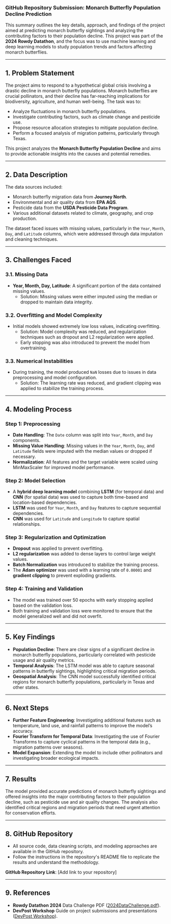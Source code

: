 ### GitHub Repository Submission: Monarch Butterfly Population Decline Prediction

This summary outlines the key details, approach, and findings of the project aimed at predicting monarch butterfly sightings and analyzing the contributing factors to their population decline. This project was part of the **2024 Rowdy Datathon**, and the focus was to use machine learning and deep learning models to study population trends and factors affecting monarch butterflies.

---

## 1. **Problem Statement**
The project aims to respond to a hypothetical global crisis involving a drastic decline in monarch butterfly populations. Monarch butterflies are crucial pollinators, and their decline has far-reaching implications for biodiversity, agriculture, and human well-being. The task was to:
- Analyze fluctuations in monarch butterfly populations.
- Investigate contributing factors, such as climate change and pesticide use.
- Propose resource allocation strategies to mitigate population decline.
- Perform a focused analysis of migration patterns, particularly through Texas.

This project analyzes the **Monarch Butterfly Population Decline** and aims to provide actionable insights into the causes and potential remedies.

---

## 2. **Data Description**
The data sources included:
- Monarch butterfly migration data from **Journey North**.
- Environmental and air quality data from **EPA AQS**.
- Pesticide data from the **USDA Pesticide Data Program**.
- Various additional datasets related to climate, geography, and crop production.

The dataset faced issues with missing values, particularly in the `Year`, `Month`, `Day`, and `Latitude` columns, which were addressed through data imputation and cleaning techniques.

---

## 3. **Challenges Faced**
### 3.1. Missing Data
- **Year, Month, Day, Latitude**: A significant portion of the data contained missing values.
  - Solution: Missing values were either imputed using the median or dropped to maintain data integrity.
  
### 3.2. Overfitting and Model Complexity
- Initial models showed extremely low loss values, indicating overfitting.
  - Solution: Model complexity was reduced, and regularization techniques such as dropout and L2 regularization were applied.
  - Early stopping was also introduced to prevent the model from overtraining.

### 3.3. Numerical Instabilities
- During training, the model produced `NaN` losses due to issues in data preprocessing and model configuration.
  - Solution: The learning rate was reduced, and gradient clipping was applied to stabilize the training process.

---

## 4. **Modeling Process**

### Step 1: **Preprocessing**
- **Date Handling**: The `Date` column was split into `Year`, `Month`, and `Day` components.
- **Missing Value Handling**: Missing values in the `Year`, `Month`, `Day`, and `Latitude` fields were imputed with the median values or dropped if necessary.
- **Normalization**: All features and the target variable were scaled using MinMaxScaler for improved model performance.

### Step 2: **Model Selection**
- A **hybrid deep learning model** combining **LSTM** (for temporal data) and **CNN** (for spatial data) was used to capture both time-based and location-based dependencies.
- **LSTM** was used for `Year`, `Month`, and `Day` features to capture sequential dependencies.
- **CNN** was used for `Latitude` and `Longitude` to capture spatial relationships.

### Step 3: **Regularization and Optimization**
- **Dropout** was applied to prevent overfitting.
- **L2 regularization** was added to dense layers to control large weight values.
- **Batch Normalization** was introduced to stabilize the training process.
- The **Adam optimizer** was used with a learning rate of `0.00001` and **gradient clipping** to prevent exploding gradients.

### Step 4: **Training and Validation**
- The model was trained over 50 epochs with early stopping applied based on the validation loss.
- Both training and validation loss were monitored to ensure that the model generalized well and did not overfit.

---

## 5. **Key Findings**
- **Population Decline**: There are clear signs of a significant decline in monarch butterfly populations, particularly correlated with pesticide usage and air quality metrics.
- **Temporal Analysis**: The LSTM model was able to capture seasonal patterns in butterfly sightings, highlighting critical migration periods.
- **Geospatial Analysis**: The CNN model successfully identified critical regions for monarch butterfly populations, particularly in Texas and other states.

---

## 6. **Next Steps**
- **Further Feature Engineering**: Investigating additional features such as temperature, land use, and rainfall patterns to improve the model’s accuracy.
- **Fourier Transform for Temporal Data**: Investigating the use of Fourier Transforms to capture cyclical patterns in the temporal data (e.g., migration patterns over seasons).
- **Model Expansion**: Extending the model to include other pollinators and investigating broader ecological impacts.

---

## 7. **Results**
The model provided accurate predictions of monarch butterfly sightings and offered insights into the major contributing factors to their population decline, such as pesticide use and air quality changes. The analysis also identified critical regions and migration periods that need urgent attention for conservation efforts.

---

## 8. **GitHub Repository**
- All source code, data cleaning scripts, and modeling approaches are available in the GitHub repository.
- Follow the instructions in the repository's README file to replicate the results and understand the methodology.
  
**GitHub Repository Link**: [Add link to your repository]

---

## 9. **References**
- **Rowdy Datathon 2024** Data Challenge PDF ([2024DataChallenge.pdf](50)).
- **DevPost Workshop** Guide on project submissions and presentations ([DevPost Workshop](51)).
